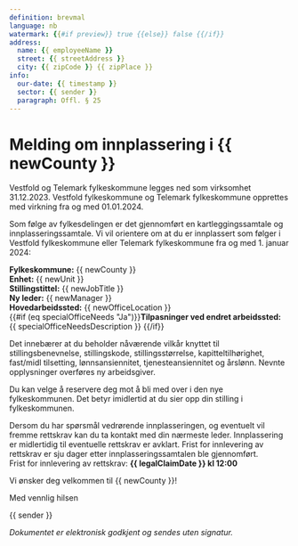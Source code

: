 ```yaml
---
definition: brevmal
language: nb
watermark: {{#if preview}} true {{else}} false {{/if}}
address:
  name: {{ employeeName }}
  street: {{ streetAddress }}
  city: {{ zipCode }} {{ zipPlace }}
info:
  our-date: {{ timestamp }}
  sector: {{ sender }}
  paragraph: Offl. § 25
---
```


# Melding om innplassering i {{ newCounty }}
Vestfold og Telemark fylkeskommune legges ned som virksomhet 31.12.2023. Vestfold fylkeskommune og Telemark fylkeskommune opprettes med virkning fra og med 01.01.2024.

Som følge av fylkesdelingen er det gjennomført en kartleggingssamtale og innplasseringssamtale. Vi vil orientere om at du er innplassert som følger i Vestfold fylkeskommune eller Telemark fylkeskommune fra og med 1. januar 2024:  


**Fylkeskommune:** {{ newCounty }}<br>
**Enhet:** {{ newUnit }}<br>
**Stillingstittel:** {{ newJobTitle }}<br>
**Ny leder:** {{ newManager }}<br>
**Hovedarbeidssted:** {{ newOfficeLocation }}<br>
{{#if (eq specialOfficeNeeds "Ja")}}**Tilpasninger ved endret arbeidssted:** {{ specialOfficeNeedsDescription }} {{/if}}

Det innebærer at du beholder nåværende vilkår knyttet til stillingsbenevnelse, stillingskode, stillingsstørrelse, kapitteltilhørighet, fast/midl tilsetting, lønnsansiennitet, tjenesteansiennitet og årslønn. Nevnte opplysninger overføres ny arbeidsgiver.  

Du kan velge å reservere deg mot å bli med over i den nye fylkeskommunen. Det betyr imidlertid at du sier opp din stilling i fylkeskommunen. 

Dersom du har spørsmål vedrørende innplasseringen, og eventuelt vil fremme rettskrav kan du ta kontakt med din nærmeste leder. Innplassering er midlertidig til eventuelle rettskrav er avklart. Frist for innlevering av rettskrav er sju dager etter innplasseringssamtalen ble gjennomført.<br>
Frist for innlevering av rettskrav: **{{ legalClaimDate }} kl 12:00**

Vi ønsker deg velkommen til {{ newCounty }}! 


Med vennlig hilsen

{{ sender }}

*Dokumentet er elektronisk godkjent og sendes uten signatur.*
